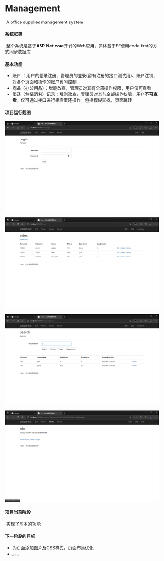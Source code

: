 # Management
​	A office supplies management system



#### 系统框架

​	整个系统是基于**ASP.Net core**开发的Web应用，实体基于EF使用code first的方式同步数据库



#### 基本功能

- 账户 ：用户的登录注册、管理员的登录(留有注册的接口测试用)、账户注销、对各个页面和操作的账户访问控制
- 商品（办公用品）：增删改查，管理员对其有全部操作权限，用户仅可查看
- 借还（包括消耗）记录：增删改查，管理员对其有全部操作权限，用户**不可查看**，仅可通过接口进行相应借还操作，包括模糊查找，页面跳转



#### 项目运行截图



![QQ截图20210908210414](Picture/QQ截图20210908210414.png)

![QQ截图20210908210715](\Picture/QQ截图20210908210715.png)

![QQ截图20210908210927](\Picture/QQ截图20210908210927.png)

![QQ截图20210908211029](\Picture/QQ截图20210908211029.png)



#### 项目当前阶段

​	实现了基本的功能



#### 下一阶段的目标

- 为页面添加图片及CSS样式，页面布局优化
- 。。。
